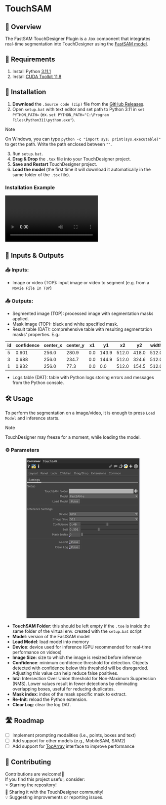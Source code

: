 # TouchSAM
## 🎨 Overview
The FastSAM TouchDesigner Plugin is a .tox component that integrates real-time segmentation into TouchDesigner using the [FastSAM model](https://docs.ultralytics.com/models/fast-sam/).

## 📌 Requirements
  1. Install Python [3.11.1](https://www.python.org/downloads/release/python-3111/)
  2. Install [CUDA Toolkit 11.8](https://developer.nvidia.com/cuda-11-8-0-download-archive)

## 🚀 Installation
1. **Download** the `.Source code (zip)` file from the [GitHub Releases](https://github.com/nicola-corbellini/TouchSAM/releases).
2. Open `setup.bat` with text editor and set path to Python 3.11 in `set PYTHON_PATH=` (ex. `set PYTHON_PATH="C:\Program Files\Python311\python.exe"`).
> [!NOTE]
> On Windows, you can type `python -c "import sys; print(sys.executable)"` to get the path.
> Write the path enclosed between `""`.
3. Run `setup.bat`.
4. **Drag & Drop** the `.tox` file into your TouchDesigner project.
5. **Save and Restart** TouchDesigner project.
6. **Load the model** (the first time it will download it automatically in the same folder of the `.tox` file).

### Installation Example

<video controls src="assets/installation_tutorial.mp4" title="Title"></video>

## 🔄 Inputs & Outputs

### 📥 Inputs:
- Image or video (TOP): input image or video to segment (e.g. from a `Movie File In TOP`)
### 📤 Outputs:
- Segmented image (TOP): processed image with segmentation masks applied.
- Mask image (TOP): black and white specified mask.
- Result table (DAT): comprehensive table with resulting segmentation masks' properties. E.g.:

| id | confidence | center_x | center_y | x1  | y1    |   x2  |   y2  | width | height |  area    |
|----|------------|----------|----------|-----|-------|-------|-------|-------|--------|----------|
| 5  | 0.601      | 256.0    | 280.9    | 0.0 | 143.9 | 512.0 | 418.0 | 512.0 | 274.1  | 140350.6 |
| 3  | 0.688      | 256.0    | 234.7    | 0.0 | 144.9 | 512.0 | 324.6 | 512.0 | 179.8  | 92042.8  |
| 1  | 0.932      | 256.0    | 77.3     | 0.0 | 0.0   | 512.0 | 154.5 | 512.0 | 154.5  | 79112.5  |

- Logs table (DAT): table with Python logs storing errors and messages from the Python console.

## 🛠 Usage
To perform the segmentation on a image/video, it is enough to press `Load Model` and inference starts.
> [!NOTE]
> TouchDesigner may freeze for a moment, while loading the model.
### ⚙️ Parameters
<p align="center">
<img src="assets/image.png" width="366" height="518"/>
</p>

- **TouchSAM Folder**: this should be left empty if the `.toe` is inside the same folder of the virtual env. created with the `setup.bat` script
- **Model**: version of the FastSAM model
- **Load Model**: load model into memory
- **Device**: device used for inference (GPU recommended for real-time performance on videos)
- **Image Size**: size to which the image is resized before inference
- **Confidence**: minimum confidence threshold for detection. Objects detected with confidence below this threshold will be disregarded. Adjusting this value can help reduce false positives.
- **IoU**: Intersection Over Union threshold for Non-Maximum Suppression (NMS). Lower values result in fewer detections by eliminating overlapping boxes, useful for reducing duplicates.
- **Mask index**: index of the mask specific mask to extract.
- **Re-Init**: reload the Python extension.
- **Clear Log**: clear the log DAT.

## 🛣 Roadmap
- [ ] Implement prompting modalities (i.e., points, boxes and text)
- [ ] Add support for other models (e.g., MobileSAM, SAM2)
- [ ] Add support for [TopArray](https://github.com/IntentDev/TopArray) interface to improve performance

## 🤝 Contributing
Contributions are welcome!🫶  
If you find this project useful, consider:  
⭐ Starring the repository!  
🚀 Sharing it with the TouchDesigner community!  
💡 Suggesting improvements or reporting issues.
